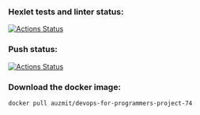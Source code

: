 ### Hexlet tests and linter status:
[![Actions Status](https://github.com/Auzmit/devops-for-programmers-project-74/actions/workflows/hexlet-check.yml/badge.svg)](https://github.com/Auzmit/devops-for-programmers-project-74/actions)

### Push status:
[![Actions Status](https://github.com/Auzmit/devops-for-programmers-project-74/actions/workflows/push.yml/badge.svg)](https://github.com/Auzmit/devops-for-programmers-project-74/actions)

### Download the docker image:
` docker pull auzmit/devops-for-programmers-project-74 `